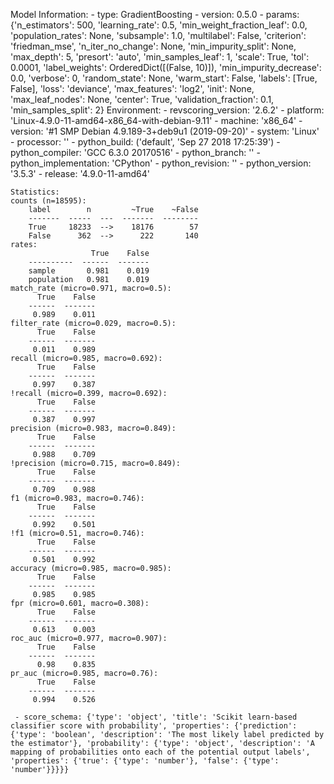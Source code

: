 Model Information:
	 - type: GradientBoosting
	 - version: 0.5.0
	 - params: {'n_estimators': 500, 'learning_rate': 0.5, 'min_weight_fraction_leaf': 0.0, 'population_rates': None, 'subsample': 1.0, 'multilabel': False, 'criterion': 'friedman_mse', 'n_iter_no_change': None, 'min_impurity_split': None, 'max_depth': 5, 'presort': 'auto', 'min_samples_leaf': 1, 'scale': True, 'tol': 0.0001, 'label_weights': OrderedDict([(False, 10)]), 'min_impurity_decrease': 0.0, 'verbose': 0, 'random_state': None, 'warm_start': False, 'labels': [True, False], 'loss': 'deviance', 'max_features': 'log2', 'init': None, 'max_leaf_nodes': None, 'center': True, 'validation_fraction': 0.1, 'min_samples_split': 2}
	Environment:
	 - revscoring_version: '2.6.2'
	 - platform: 'Linux-4.9.0-11-amd64-x86_64-with-debian-9.11'
	 - machine: 'x86_64'
	 - version: '#1 SMP Debian 4.9.189-3+deb9u1 (2019-09-20)'
	 - system: 'Linux'
	 - processor: ''
	 - python_build: ('default', 'Sep 27 2018 17:25:39')
	 - python_compiler: 'GCC 6.3.0 20170516'
	 - python_branch: ''
	 - python_implementation: 'CPython'
	 - python_revision: ''
	 - python_version: '3.5.3'
	 - release: '4.9.0-11-amd64'
	
	Statistics:
	counts (n=18595):
		label        n         ~True    ~False
		-------  -----  ---  -------  --------
		True     18233  -->    18176        57
		False      362  -->      222       140
	rates:
		              True    False
		----------  ------  -------
		sample       0.981    0.019
		population   0.981    0.019
	match_rate (micro=0.971, macro=0.5):
		  True    False
		------  -------
		 0.989    0.011
	filter_rate (micro=0.029, macro=0.5):
		  True    False
		------  -------
		 0.011    0.989
	recall (micro=0.985, macro=0.692):
		  True    False
		------  -------
		 0.997    0.387
	!recall (micro=0.399, macro=0.692):
		  True    False
		------  -------
		 0.387    0.997
	precision (micro=0.983, macro=0.849):
		  True    False
		------  -------
		 0.988    0.709
	!precision (micro=0.715, macro=0.849):
		  True    False
		------  -------
		 0.709    0.988
	f1 (micro=0.983, macro=0.746):
		  True    False
		------  -------
		 0.992    0.501
	!f1 (micro=0.51, macro=0.746):
		  True    False
		------  -------
		 0.501    0.992
	accuracy (micro=0.985, macro=0.985):
		  True    False
		------  -------
		 0.985    0.985
	fpr (micro=0.601, macro=0.308):
		  True    False
		------  -------
		 0.613    0.003
	roc_auc (micro=0.977, macro=0.907):
		  True    False
		------  -------
		  0.98    0.835
	pr_auc (micro=0.985, macro=0.76):
		  True    False
		------  -------
		 0.994    0.526
	
	 - score_schema: {'type': 'object', 'title': 'Scikit learn-based classifier score with probability', 'properties': {'prediction': {'type': 'boolean', 'description': 'The most likely label predicted by the estimator'}, 'probability': {'type': 'object', 'description': 'A mapping of probabilities onto each of the potential output labels', 'properties': {'true': {'type': 'number'}, 'false': {'type': 'number'}}}}}

